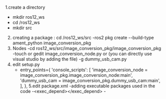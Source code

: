 1.create a directory 
 - mkdir ros12_ws
 - cd /ros12_ws
 - mkdir src
2. creating a package : cd /ros12_ws/src
   -ros2 pkg create --build-type ament_python image_conversion_pkg
3. Nodes
   -cd ros12_ws/src/image_conversion_pkg/image_conversion_pkg
    -touch or gedit image_conversion_node.py or (you can directly use visual studio by adding the file)
    -g dummy_usb_cam.py
4. edit setup.py
   - entry_points={
    'console_scripts': [
        'image_conversion_node = image_conversion_pkg.image_conversion_node:main',
        'dummy_usb_cam = image_conversion_pkg.dummy_usb_cam:main',
    ],
},
5.edit package.xml
 -adding executable packages used in the code
    -<exec_depend></exec_depend>        - 
